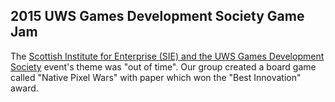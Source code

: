 ## 2015 UWS Games Development Society Game Jam

The [Scottish Institute for Enterprise (SIE) and the UWS Games Development Society](https://www.eventbrite.co.uk/e/sie-uws-gds-game-jam-tickets-15718480398) event's theme was "out of time". Our group created a board game called "Native Pixel Wars" with paper which won the "Best Innovation" award.